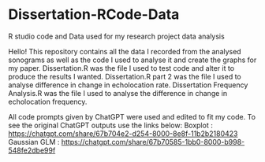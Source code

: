 # Dissertation-RCode-Data
R studio code and Data used for my research project data analysis

Hello!
This repository contains all the data I recorded from the analysed sonograms as well as the code I used to analyse it and create the graphs for my paper.
Dissertation.R was the file I used to test code and alter it to produce the results I wanted.
Dissertation.R part 2 was the file I used to analyse difference in change in echolocation rate.
Dissertation Frequency Analysis.R was the file I used to analyse the difference in change in echolocation frequency.

All code prompts given by ChatGPT were used and edited to fit my code.
To see the original ChatGPT outputs use the links below:
Boxplot : https://chatgpt.com/share/67b704e2-d254-8000-8e8f-11b2b2180423
Gaussian GLM : https://chatgpt.com/share/67b70585-1bb0-8000-b998-548fe2dbe99f
